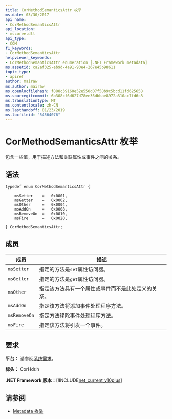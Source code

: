 ```yaml
---
title: CorMethodSemanticsAttr 枚举
ms.date: 03/30/2017
api_name:
- CorMethodSemanticsAttr
api_location:
- mscoree.dll
api_type:
- COM
f1_keywords:
- CorMethodSemanticsAttr
helpviewer_keywords:
- CorMethodSemanticsAttr enumeration [.NET Framework metadata]
ms.assetid: ca2af325-eb9d-4a91-90e4-267e45b98611
topic_type:
- apiref
author: mairaw
ms.author: mairaw
ms.openlocfilehash: f888c39160e52e550d07f58b9c5bcd11fd625658
ms.sourcegitcommit: 6b308cf6d627d78ee36dbbae8972a310ac7fd6c8
ms.translationtype: MT
ms.contentlocale: zh-CN
ms.lasthandoff: 01/23/2019
ms.locfileid: "54564076"
---
```

# <a name="cormethodsemanticsattr-enumeration"></a>CorMethodSemanticsAttr 枚举
包含一些值，用于描述方法和关联属性或事件之间的关系。  
  
## <a name="syntax"></a>语法  
  
```  
typedef enum CorMethodSemanticsAttr {  
  
    msSetter    =   0x0001,  
    msGetter    =   0x0002,  
    msOther     =   0x0004,  
    msAddOn     =   0x0008,  
    msRemoveOn  =   0x0010,  
    msFire      =   0x0020,  
  
} CorMethodSemanticsAttr;  
```  
  
## <a name="members"></a>成员  
  
|成员|描述|  
|------------|-----------------|  
|`msSetter`|指定的方法是`set`属性访问器。|  
|`msGetter`|指定的方法是`get`属性访问器。|  
|`msOther`|指定该方法具有一个属性或事件而不是此处定义的关系。|  
|`msAddOn`|指定该方法将添加事件处理程序方法。|  
|`msRemoveOn`|指定方法移除事件处理程序方法。|  
|`msFire`|指定该方法将引发一个事件。|  
  
## <a name="requirements"></a>要求  
 **平台：** 请参阅[系统需求](../../../../docs/framework/get-started/system-requirements.md)。  
  
 **标头：** CorHdr.h  
  
 **.NET Framework 版本：**[!INCLUDE[net_current_v10plus](../../../../includes/net-current-v10plus-md.md)]  
  
## <a name="see-also"></a>请参阅
- [Metadata 枚举](../../../../docs/framework/unmanaged-api/metadata/metadata-enumerations.md)
